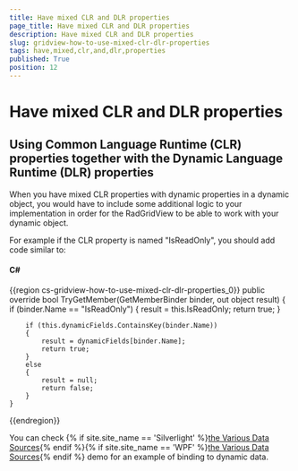 ```yaml
---
title: Have mixed CLR and DLR properties
page_title: Have mixed CLR and DLR properties
description: Have mixed CLR and DLR properties
slug: gridview-how-to-use-mixed-clr-dlr-properties
tags: have,mixed,clr,and,dlr,properties
published: True
position: 12
---
```


# Have mixed CLR and DLR properties

## Using Common Language Runtime (CLR) properties together with the Dynamic Language Runtime (DLR) properties

When you have mixed CLR properties with dynamic properties in a dynamic object, you would have to include some additional logic to your implementation in order for the RadGridView to be able to work with your dynamic object. 

For example if the CLR property is named "IsReadOnly", you should add code similar to:

#### __C#__

{{region cs-gridview-how-to-use-mixed-clr-dlr-properties_0}}
	public override bool TryGetMember(GetMemberBinder binder, out object result)
	{
	    if (binder.Name == "IsReadOnly")
	    {
	        result = this.IsReadOnly;
	        return true;
	    }
	
	    if (this.dynamicFields.ContainsKey(binder.Name))
	    {
	        result = dynamicFields[binder.Name];
	        return true;
	    }
	    else
	    {
	        result = null;
	        return false;
	    }
	}
{{endregion}}

You can check {% if site.site_name == 'Silverlight' %}[the Various Data Sources](https://demos.telerik.com/silverlight/#GridView/DataSources){% endif %}{% if site.site_name == 'WPF' %}[the Various Data Sources](https://demos.telerik.com/wpf){% endif %} demo for an example of binding to dynamic data.
